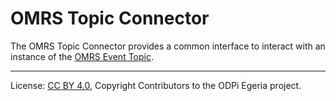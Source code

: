 <!-- SPDX-License-Identifier: CC-BY-4.0 -->
<!-- Copyright Contributors to the ODPi Egeria project. -->

# OMRS Topic Connector

The OMRS Topic Connector provides a common interface to
interact with an instance of the
[OMRS Event Topic](../../omrs-event-topic.md).


----
License: [CC BY 4.0](https://creativecommons.org/licenses/by/4.0/),
Copyright Contributors to the ODPi Egeria project.
